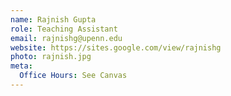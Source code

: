```yaml
---
name: Rajnish Gupta
role: Teaching Assistant
email: rajnishg@upenn.edu
website: https://sites.google.com/view/rajnishg
photo: rajnish.jpg
meta:
  Office Hours: See Canvas
---
```


